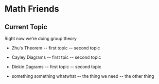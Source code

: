 # Math Friends

## Current Topic

Right now we're doing group theory

- Zhu's Theorem
-- first topic
-- second topic

- Cayley Diagrams
-- first tpic
-- second topic

- Dinkin Dagrams
-- first topic
-- second topic

- something something whatwhat
-- the thing we need
-- the other thing

